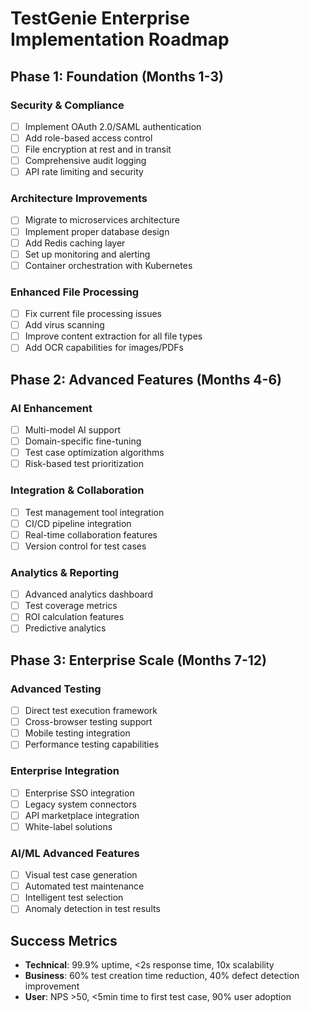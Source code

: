# TestGenie Enterprise Implementation Roadmap

## Phase 1: Foundation (Months 1-3)
### Security & Compliance
- [ ] Implement OAuth 2.0/SAML authentication
- [ ] Add role-based access control
- [ ] File encryption at rest and in transit
- [ ] Comprehensive audit logging
- [ ] API rate limiting and security

### Architecture Improvements
- [ ] Migrate to microservices architecture
- [ ] Implement proper database design
- [ ] Add Redis caching layer
- [ ] Set up monitoring and alerting
- [ ] Container orchestration with Kubernetes

### Enhanced File Processing
- [ ] Fix current file processing issues
- [ ] Add virus scanning
- [ ] Improve content extraction for all file types
- [ ] Add OCR capabilities for images/PDFs

## Phase 2: Advanced Features (Months 4-6)
### AI Enhancement
- [ ] Multi-model AI support
- [ ] Domain-specific fine-tuning
- [ ] Test case optimization algorithms
- [ ] Risk-based test prioritization

### Integration & Collaboration
- [ ] Test management tool integration
- [ ] CI/CD pipeline integration
- [ ] Real-time collaboration features
- [ ] Version control for test cases

### Analytics & Reporting
- [ ] Advanced analytics dashboard
- [ ] Test coverage metrics
- [ ] ROI calculation features
- [ ] Predictive analytics

## Phase 3: Enterprise Scale (Months 7-12)
### Advanced Testing
- [ ] Direct test execution framework
- [ ] Cross-browser testing support
- [ ] Mobile testing integration
- [ ] Performance testing capabilities

### Enterprise Integration
- [ ] Enterprise SSO integration
- [ ] Legacy system connectors
- [ ] API marketplace integration
- [ ] White-label solutions

### AI/ML Advanced Features
- [ ] Visual test case generation
- [ ] Automated test maintenance
- [ ] Intelligent test selection
- [ ] Anomaly detection in test results

## Success Metrics
- **Technical**: 99.9% uptime, <2s response time, 10x scalability
- **Business**: 60% test creation time reduction, 40% defect detection improvement
- **User**: NPS >50, <5min time to first test case, 90% user adoption
